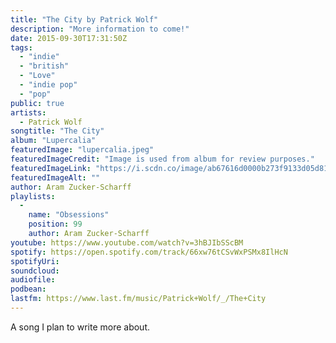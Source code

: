 ```yaml
---
title: "The City by Patrick Wolf"
description: "More information to come!"
date: 2015-09-30T17:31:50Z
tags:
  - "indie"
  - "british"
  - "Love"
  - "indie pop"
  - "pop"
public: true
artists:
  - Patrick Wolf
songtitle: "The City"
album: "Lupercalia"
featuredImage: "lupercalia.jpeg"
featuredImageCredit: "Image is used from album for review purposes."
featuredImageLink: "https://i.scdn.co/image/ab67616d0000b273f9133d05d810093a34fb8640"
featuredImageAlt: ""
author: Aram Zucker-Scharff
playlists:
  -
    name: "Obsessions"
    position: 99
    author: Aram Zucker-Scharff
youtube: https://www.youtube.com/watch?v=3hBJIbSScBM
spotify: https://open.spotify.com/track/66xw76tCSvWxPSMx8IlHcN
spotifyUri: 
soundcloud:
audiofile:
podbean:
lastfm: https://www.last.fm/music/Patrick+Wolf/_/The+City
---
```


A song I plan to write more about.
		
